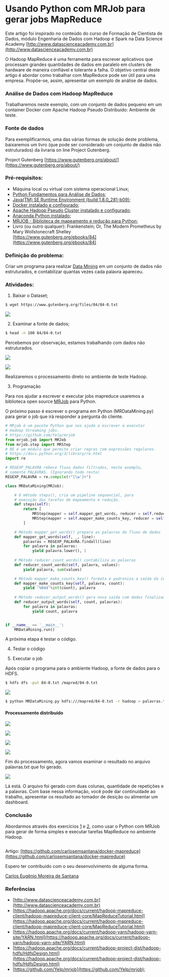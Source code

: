# Usando Python com MRJob para gerar jobs MapReduce


Este artigo foi inspirado no conteúdo do curso de Formação de Cientista de Dados, módulo Engenharia de Dados com Hadoop e Spark na Data Science Academy [http://www.datascienceacademy.com.br](http://www.datascienceacademy.com.br) 


O Hadoop MapReduce é uma ferramenta para escrever aplicativos que processam grandes quantidades de dados em paralelo em clusters de hardware de maneira confiável e tolerante a falha. O objetivo central deste artigo é abordar como trabalhar com MapReduce pode ser útil para uma empresa. Propõe-se, assim, apresentar um exemplo de análise de dados. 


###  Análise de Dados com Hadoop MapReduce


Trabalharemos neste exemplo, com um conjunto de dados pequeno em um container Docker com Apache Hadoop Pseudo Distribuido: Ambiente de teste.


### Fonte de dados

Para exemplificarmos, uma das várias formas de solução deste problema, baixaremos um livro (que pode ser considerado um conjunto de dados não estruturados) da livraria on line Project Gutenberg.

Project Gutenberg
[https://www.gutenberg.org/about/](https://www.gutenberg.org/about/)


### Pré-requisitos:  

- Máquina local ou virtual com sistema operacional Linux;
- [Python Fundamentos para Análise de Dados](https://www.datascienceacademy.com.br/course?courseid=python-fundamentos);
- [Java(TM) SE Runtime Environment (build 1.8.0_281-b09)](https://www.java.com/pt-BR/download/ie_manual.jsp?locale=pt_BR);
- [Docker instalado e configurado](https://www.docker.com/get-started); 
- [Apache Hadoop Pseudo Cluster instalado e configurado](https://github.com/carlosemsantana/docker-hadoop);
- [Anaconda Python instalado](https://www.anaconda.com/products/individual#Downloads);
- [MRJOB - Biblioteca de mapeamento e redução para Python](https://github.com/Yelp/mrjob);
- Livro (ou outro qualquer): Frankenstein; Or, The Modern Prometheus by Mary Wollstonecraft Shelley<br>
[https://www.gutenberg.org/ebooks/84](https://www.gutenberg.org/ebooks/84)


### Definição do problema:


Criar um programa para realizar [Data Mining](https://pt.wikipedia.org/wiki/Minera%C3%A7%C3%A3o_de_dados) em um conjunto de dados não estruturados, e contabilizar quantas vezes cada palavra apareceu.


### Atividades:


1) Baixar o Dataset;

<!-- #region -->
```bash 
$ wget https://www.gutenberg.org/files/84/84-0.txt
```
<!-- #endregion -->

![](img/wget.png)


2) Examinar a fonte de dados;

<!-- #region -->
```bash 
$ head -n 100 84/84-0.txt
```
<!-- #endregion -->

Percebemos por observação, estamos trabalhando com dados não estruturados.


![](img/head1.png)


![](img/head2.png)


Realizaremos o processamento direto no ambiente de teste Hadoop.


3) Programação


Para nos ajudar a escrever e executar jobs mapreduce usaremos a biblioteca open source [MRJob](https://github.com/Yelp/mrjob) para Python. 


O próximo passo é escrever o programa em Python (MRDataMining.py) para gerar o job que irá responder a pergunta do cliente.



<!-- #region -->
```python
# MRjob é um pacote Python que nos ajuda a escrever e executar 
# Hadoop Streaming jobs.
# https://github.com/Yelp/mrjob
from mrjob.job import MRJob
from mrjob.step import MRStep
# RE é um módulo que permite criar regras com expressões regulares.
# https://docs.python.org/3/library/re.html
import re

# REGEXP_PALAVRA rebece fluxo dados filtrados, neste exemplo, 
# somente PALAVRAS. (Ignorando todo resto)
REGEXP_PALAVRA = re.compile(r"[\w']+")

class MRDataMining(MRJob):

    # O método steps(), cria um pipeline sequencial, para 
    # execução das tarefas de mapeamento e redução.
    def steps(self):
        return [
            MRStep(mapper = self.mapper_get_words, reducer = self.reducer_count_words),
            MRStep(mapper = self.mapper_make_counts_key, reducer = self.reducer_output_words)
        ]

    # Método mapper_get_words() prepara as palavras do fluxo de dados
    def mapper_get_words(self, _, line):
        palavras = REGEXP_PALAVRA.findall(line)
        for palavra in palavras:
            yield palavra.lower(), 1
            
    # Método reducer_count_words() contabiliza as palavras
    def reducer_count_words(self, palavra, values):
        yield palavra, sum(values)

    # Método mapper_make_counts_key() formata e padroniza a saída da informação
    def mapper_make_counts_key(self, palavra, count):
        yield '%04d'%int(count), palavra
        
    # Método reducer_output_words() gera nova saída com dados finalizados   
    def reducer_output_words(self, count, palavras):
        for palavra in palavras:
            yield count, palavra


if __name__ == '__main__':
    MRDataMining.run()
```
<!-- #endregion -->

A próxima etapa é testar o código.


4) Testar o código


5) Executar o job


Após copiar o programa para o ambiente Hadoop, a fonte de dados para o HDFS.

<!-- #region -->
```bash 
$ hdfs dfs -put 84-0.txt /mapred/84-0.txt
```
<!-- #endregion -->

![](img/cp-livro.png)

<!-- #region -->
```bash 
$ python MRDataMining.py hdfs:///mapred/84-0.txt -r hadoop > palavras.txt
```
<!-- #endregion -->

#### Processamento distribuído


![](img/saida1.png)


![](img/saida2.png)


![](img/saida3.png)


![](img/fim.png)


Fim do processamento, agora vamos examinar o resultado no arquivo palavras.txt que foi gerado.


![](img/palavras-txt.png)


Lá está. O arquivo foi gerado com duas colunas, quantidade de repetições e a palavras. Com base nessa informação, você pode dar continuidade ao trabalho, apresentar os resultado ao tomador de desição ou alimentar um dashboard.


### Conclusão


Abordarmos através dos exercícios [1](https://github.com/carlosemsantana/docker-mapreduce) e [2](https://github.com/carlosemsantana/docker-mapreduce/DataMining.md), como usar o Python com MRJob para gerar de forma simples e executar tarefas MapReduce no ambiente Hadoop.

```python

```

Artigo: [https://github.com/carlosemsantana/docker-mapreduce](https://github.com/carlosemsantana/docker-mapreduce)


Espero ter contribuido com o seu desenvolvimento de alguma forma.


[Carlos Eugênio Moreira de Santana](https://carlosemsantana.github.io/)


### Referências


- [http://www.datascienceacademy.com.br](http://www.datascienceacademy.com.br)<br>
- [https://hadoop.apache.org/docs/current/hadoop-mapreduce-client/hadoop-mapreduce-client-core/MapReduceTutorial.html](https://hadoop.apache.org/docs/current/hadoop-mapreduce-client/hadoop-mapreduce-client-core/MapReduceTutorial.html)<br>
- [https://hadoop.apache.org/docs/current/hadoop-yarn/hadoop-yarn-site/YARN.html](https://hadoop.apache.org/docs/current/hadoop-yarn/hadoop-yarn-site/YARN.html)<br>
- [https://hadoop.apache.org/docs/current/hadoop-project-dist/hadoop-hdfs/HdfsDesign.html](https://hadoop.apache.org/docs/current/hadoop-project-dist/hadoop-hdfs/HdfsDesign.html)<br>
- [https://github.com/Yelp/mrjob](https://github.com/Yelp/mrjob);

```python

```
